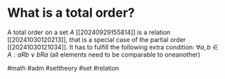 # What is a total order? 
A total order on a set $A$ [[20240929155814]] is a relation [[20241030120213]], that is a special case of the partial order [[20241030121034]].
It has to fulfill the following extra condition:
$\forall a,b \in A: aRb \lor bRa$ (all elements need to be comparable to oneanother)

#math #adm #settheory #set #relation